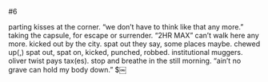 #6

parting kisses at the corner.
“we don’t have to think like that any more.”
taking the capsule, for escape or surrender.
“2HR MAX”
can’t walk here any more. kicked out by the city. spat out they say, some places maybe. chewed up(,) spat out, spat on, kicked, punched, robbed. institutional muggers. oliver twist pays tax(es). stop and breathe in the still morning.
“ain’t no grave can hold my body down.” $￼